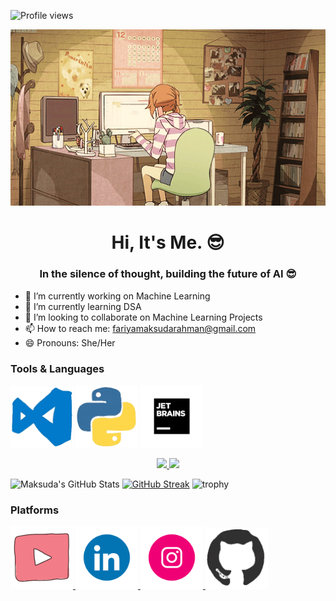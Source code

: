 ![Profile views](https://komarev.com/ghpvc/?username=MaksudaRahmanFariya&label=Profile%20views&color=blue&style=flat)


<p align="center">
  <img src="212747903-e9bdf048-2dc8-41f9-b973-0e72ff07bfba.gif" alt="My Code is Working" width="800"/>
</p>

<h1 align="center">Hi, It's Me. 😎</h1>

<h3 align="center">In the silence of thought, building the future of AI 😎</h3>



- 🔭 I’m currently working on Machine Learning
- 🌱 I’m currently learning DSA
- 👯 I’m looking to collaborate on Machine Learning Projects
- 📫 How to reach me: fariyamaksudarahman@gmail.com
- 😄 Pronouns: She/Her
  
<h3>Tools & Languages</h3>
<p>
  <img src="212257465-7ce8d493-cac5-494e-982a-5a9deb852c4b.gif"width="100"/>
  <img src="212257472-08e52665-c503-4bd9-aa20-f5a4dae769b5.gif"width="100"/>
  <img src="238200437-de038172-e903-4951-926c-755878deb0b4.gif"width="100"/>
  
</p>
<p align="center">
  <a href="https://linkedin.com">
    <img src="code1.gif" width="200"/>
  </a>
  <a href="https://github.com">
    <img src="code2.gif" width="200"/>
  </a>
</p>

![Maksuda's GitHub Stats](https://github-readme-stats.vercel.app/api?username=MaksudaRahmanFariya&show_icons=true&theme=radical)
[![GitHub Streak](https://streak-stats.demolab.com?user=MaksudaRahmanFariya&theme=radical)](https://git.io/streak-stats)
![trophy](https://github-profile-trophy.vercel.app/?username=MaksudaRahmanFariya&theme=radical)
<h3>Platforms</h3>
<p>
  <a href="https://www.youtube.com/@maksudarahmanfariya8992">
    <img src="235294007-de441046-823e-4eff-89bf-d4df52858b65.gif" width="100"/>
  </a>
  <a href="https://www.linkedin.com/in/maksuda-rahman-fariya23/">
    <img src="235294012-0a55e343-37ad-4b0f-924f-c8431d9d2483.gif" width="100"/>
  </a>
    <a href="https://www.instagram.com/__lunaverse_lilo__/">
    <img src="235294013-a33e5c43-a01c-43f6-b44d-a406d8b4ab75.gif" width="100"/>
  </a>
    </a>
    <a href="https://github.com/MaksudaRahmanFariya">
    <img src="212257468-1e9a91f1-b626-4baa-b15d-5c385dfa7ed2.gif" width="100"/>
  </a>
</p>

